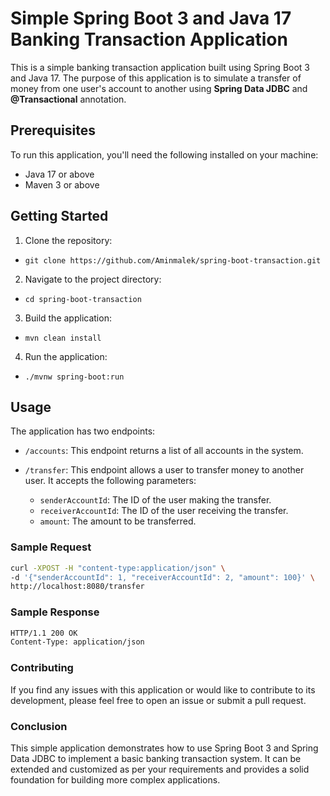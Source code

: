 # Simple Spring Boot 3 and Java 17 Banking Transaction Application

This is a simple banking transaction application built using Spring Boot 3 and Java 17. The purpose of this application is to simulate a transfer of money from one user's account to another using **Spring Data JDBC** and  **@Transactional** annotation.

## Prerequisites

To run this application, you'll need the following installed on your machine:

- Java 17 or above
- Maven 3 or above

## Getting Started

1. Clone the repository:

- ``` git clone https://github.com/Aminmalek/spring-boot-transaction.git ```


2. Navigate to the project directory:

 - ``` cd spring-boot-transaction ```

3. Build the application:

- ``` mvn clean install ```


4. Run the application:

- ``` ./mvnw spring-boot:run ```


## Usage

The application has two endpoints:

- `/accounts`: This endpoint returns a list of all accounts in the system.

- `/transfer`: This endpoint allows a user to transfer money to another user. It accepts the following parameters:

  - `senderAccountId`: The ID of the user making the transfer.
  - `receiverAccountId`: The ID of the user receiving the transfer.
  - `amount`: The amount to be transferred.

### Sample Request

```bash
curl -XPOST -H "content-type:application/json" \
-d '{"senderAccountId": 1, "receiverAccountId": 2, "amount": 100}' \
http://localhost:8080/transfer 
```

### Sample Response
```bash
HTTP/1.1 200 OK
Content-Type: application/json 
```
### Contributing
If you find any issues with this application or would like to contribute to its development, please feel free to open an issue or submit a pull request.

### Conclusion 
This simple application demonstrates how to use Spring Boot 3 and Spring Data JDBC to implement a basic banking transaction system. It can be extended and customized as per your requirements and provides a solid foundation for building more complex applications.

